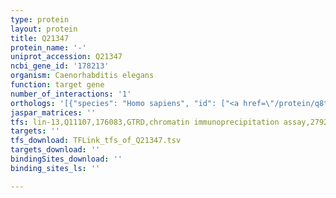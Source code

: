 ```yaml
---
type: protein
layout: protein
title: Q21347
protein_name: '-'
uniprot_accession: Q21347
ncbi_gene_id: '178213'
organism: Caenorhabditis elegans
function: target gene
number_of_interactions: '1'
orthologs: '[{"species": "Homo sapiens", "id": ["<a href=\"/protein/q8tca0\">Q8TCA0</a>"]}, {"species": "Mus musculus", "id": ["<a href=\"/protein/q8ci70\">Q8CI70</a>"]}, {"species": "Rattus norvegicus", "id": ["<a href=\"/protein/f1lud9\">F1LUD9</a>"]}, {"species": "Drosophila melanogaster", "id": ["C0PV74"]}, {"species": "Danio rerio", "id": ["<a href=\"/protein/a0a0r4ipb8\">A0A0R4IPB8</a>"]}]'
jaspar_matrices: ''
tfs: lin-13,Q11107,176083,GTRD,chromatin immunoprecipitation assay,27924024%5Buid%5D,No
targets: ''
tfs_download: TFLink_tfs_of_Q21347.tsv
targets_download: ''
bindingSites_download: ''
binding_sites_ls: ''

---
```

